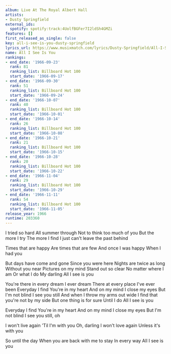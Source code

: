 ```yaml
---
album: Live At The Royal Albert Hall
artists:
- Dusty Springfield
external_ids:
  spotify: spotify:track:4UolfBGFer7I2ldSh4GMZi
features: []
first_released_as_single: false
key: all-i-see-is-you-dusty-springfield
lyrics_url: https://www.musixmatch.com/lyrics/Dusty-Springfield/All-I-See-Is-You
name: All I See Is You
rankings:
- end_date: '1966-09-23'
  rank: 81
  ranking_list: Billboard Hot 100
  start_date: '1966-09-17'
- end_date: '1966-09-30'
  rank: 51
  ranking_list: Billboard Hot 100
  start_date: '1966-09-24'
- end_date: '1966-10-07'
  rank: 40
  ranking_list: Billboard Hot 100
  start_date: '1966-10-01'
- end_date: '1966-10-14'
  rank: 26
  ranking_list: Billboard Hot 100
  start_date: '1966-10-08'
- end_date: '1966-10-21'
  rank: 21
  ranking_list: Billboard Hot 100
  start_date: '1966-10-15'
- end_date: '1966-10-28'
  rank: 20
  ranking_list: Billboard Hot 100
  start_date: '1966-10-22'
- end_date: '1966-11-04'
  rank: 29
  ranking_list: Billboard Hot 100
  start_date: '1966-10-29'
- end_date: '1966-11-11'
  rank: 54
  ranking_list: Billboard Hot 100
  start_date: '1966-11-05'
release_year: 1966
runtime: 203360
---
```

I tried so hard
All summer through
Not to think too much of you
But the more I try
The more I find
I just can't leave the past behind

Times that are happy
Are times that are few
And once I was happy
When I had you

But days have come and gone
Since you were here
Nights are twice as long
Without you near
Pictures on my mind
Stand out so clear
No matter where I am
Or what I do
My darling
All I see is you

You're there in every dream
I ever dream
There at every place
I've ever been
Everyday I find
You're in my heart
And on my mind
I close my eyes
But I'm not blind
I see you still
And when I throw my arms out wide
I find that you're not by my side
But one thing is for sure
Until I do
All I see is you

Everyday I find
You're in my heart
And on my mind
I close my eyes
But I'm not blind
I see you still, oh

I won't live again
'Til I'm with you
Oh, darling
I won't love again
Unless it's with you

So until the day
When you are back with me to stay
In every way
All I see is you
